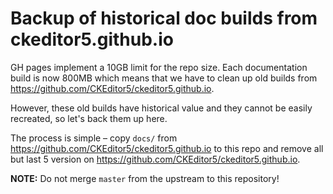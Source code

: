 # Backup of historical doc builds from ckeditor5.github.io

GH pages implement a 10GB limit for the repo size. Each documentation build is now 800MB which means that we have to clean up old builds from https://github.com/CKEditor5/ckeditor5.github.io.

However, these old builds have historical value and they cannot be easily recreated, so let's back them up here.

The process is simple – copy `docs/` from https://github.com/CKEditor5/ckeditor5.github.io to this repo and remove all but last 5 version on https://github.com/CKEditor5/ckeditor5.github.io.

**NOTE:** Do not merge `master` from the upstream to this repository!
